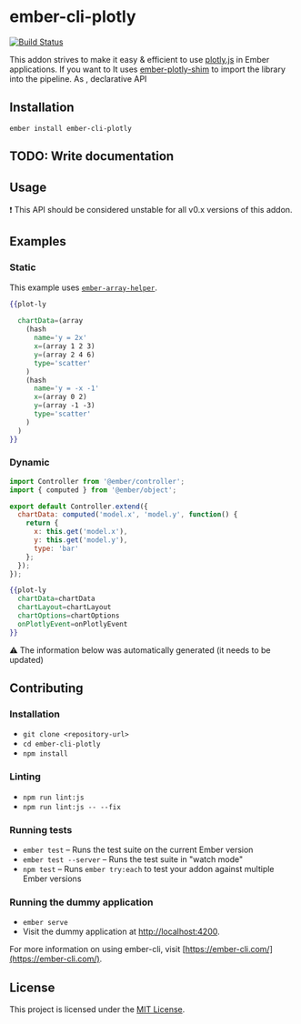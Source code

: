 # ember-cli-plotly

[![Build Status](https://travis-ci.org/EmberMN/ember-cli-plotly.svg?branch=master)](https://travis-ci.org/EmberMN/ember-cli-plotly)

This addon strives to make it easy & efficient to use
[plotly.js](https://plot.ly/javascript/) in Ember applications.
If you want to It uses [ember-plotly-shim](https://github.com/brianhjelle/ember-plotly-shim)
to import the library into the pipeline.
As , declarative API 

## Installation

```
ember install ember-cli-plotly
```

## TODO: Write documentation

## Usage

:exclamation: This API should be considered unstable for all v0.x versions of this addon.

## Examples

### Static
This example uses [`ember-array-helper`](https://github.com/kellyselden/ember-array-helper).

```handlebars
{{plot-ly
  
  chartData=(array
    (hash
      name='y = 2x' 
      x=(array 1 2 3) 
      y=(array 2 4 6)
      type='scatter'
    ) 
    (hash 
      name='y = -x -1'
      x=(array 0 2) 
      y=(array -1 -3)
      type='scatter'
    ) 
  )
}}
```

### Dynamic

```js
import Controller from '@ember/controller';
import { computed } from '@ember/object';

export default Controller.extend({
  chartData: computed('model.x', 'model.y', function() {
    return {
      x: this.get('model.x'),
      y: this.get('model.y'),
      type: 'bar'
    };
  });
});
```

```handlebars
{{plot-ly
  chartData=chartData
  chartLayout=chartLayout
  chartOptions=chartOptions
  onPlotlyEvent=onPlotlyEvent
}}

```



:warning: The information below was automatically generated
(it needs to be updated)

Contributing
------------------------------------------------------------------------------

### Installation

* `git clone <repository-url>`
* `cd ember-cli-plotly`
* `npm install`

### Linting

* `npm run lint:js`
* `npm run lint:js -- --fix`

### Running tests

* `ember test` – Runs the test suite on the current Ember version
* `ember test --server` – Runs the test suite in "watch mode"
* `npm test` – Runs `ember try:each` to test your addon against multiple Ember versions

### Running the dummy application

* `ember serve`
* Visit the dummy application at [http://localhost:4200](http://localhost:4200).

For more information on using ember-cli, visit [https://ember-cli.com/](https://ember-cli.com/).

License
------------------------------------------------------------------------------

This project is licensed under the [MIT License](LICENSE.md).
